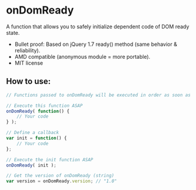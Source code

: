 # onDomReady

A function that allows you to safely initialize dependent code of DOM ready state.

* Bullet proof: Based on jQuery 1.7 ready() method (same behavior & reliability).
* AMD compatible (anonymous module = more portable).
* MIT license

## How to use:

```js
// Functions passed to onDomReady will be executed in order as soon as the DOM is ready.

// Execute this function ASAP
onDomReady( function() {
    // Your code
} );

// Define a callback
var init = function() {
    // Your code
};

// Execute the init function ASAP
onDomReady( init );

// Get the version of onDomReady (string)
var version = onDomReady.version; // "1.0"
```
